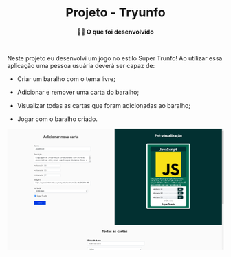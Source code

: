 <h1 align="center">Projeto - Tryunfo</h1>

<p align="center"><strong>👨‍💻 O que foi desenvolvido</strong></p><br />

Neste projeto eu desenvolvi um jogo no estilo Super Trunfo! Ao utilizar essa aplicação uma pessoa usuária deverá ser capaz de:

- Criar um baralho com o tema livre;

- Adicionar e remover uma carta do baralho;

- Visualizar todas as cartas que foram adicionadas ao baralho;

- Jogar com o baralho criado.

<p align="center"><img src="./tryunfo.png" /></p>
